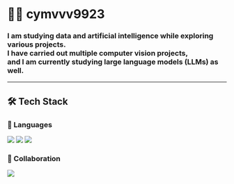 # 👨‍💻 cymvvv9923  

<h3>
I am studying data and artificial intelligence while exploring various projects.<br>
I have carried out multiple <b>computer vision</b> projects,<br>
and I am currently studying <b>large language models (LLMs)</b> as well.  
</h3>

---

## 🛠 Tech Stack  

<h3>🚀 Languages</h3>  
<p>
<img src="https://img.shields.io/badge/Python-3776AB?style=flat-square&logo=python&logoColor=white"/>
<img src="https://img.shields.io/badge/Java-007396?style=flat-square&logo=java&logoColor=white"/>
<img src="https://img.shields.io/badge/Kotlin-7F52FF?style=flat-square&logo=kotlin&logoColor=white"/>
</p>

<h3>🤝 Collaboration</h3>  
<p>
<a href="https://www.notion.so/Resume-Sample-26fa239ff88d801994d5f6e9f72e89a1?pvs=11">
<img src="https://img.shields.io/badge/Notion-000000?style=flat-square&logo=notion&logoColor=white"/>
</a>
</p>
